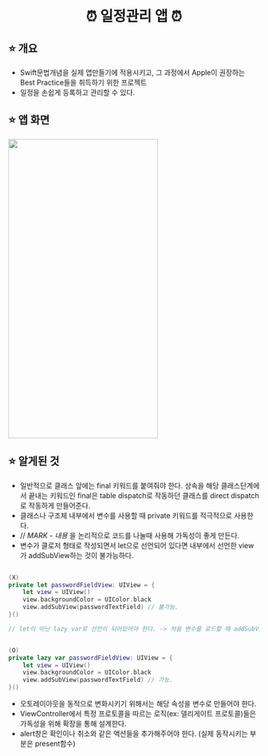 
 <h1 align="center"> ⏰ 일정관리 앱 ⏰</h1>

## ⭐️ 개요
- Swift문법개념을 실제 앱만들기에 적용시키고, 그 과정에서 Apple이 권장하는 Best Practice들을 취득하기 위한 프로젝트
- 일정을 손쉽게 등록하고 관리할 수 있다.

## ⭐️ 앱 화면
<img width="300px" height="600px" src="https://user-images.githubusercontent.com/70146658/180103659-3b4855ef-aedf-4c6d-bc85-f684f18ee3a3.gif"/>


## ⭐️ 알게된 것
- 일반적으로 클래스 앞에는 final 키워드를 붙여줘야 한다. 상속을 해당 클래스단계에서 끝내는 키워드인 final은 table dispatch로 작동하던 클래스를 direct dispatch로 작동하게 만들어준다. 
- 클래스나 구조체 내부에서 변수를 사용할 때 private 키워드를 적극적으로 사용한다.
- // *MARK - 내용* 을 논리적으로 코드를 나눌때 사용해 가독성이 좋게 만든다.
- 변수가 클로저 형태로 작성되면서 let으로 선언되어 있다면 내부에서 선언한 view가 addSubView하는 것이 불가능하다. 
```swift

(X)
private let passwordFieldView: UIView = {
    let view = UIView()
    view.backgroundColor = UIColor.black
    view.addSubView(passwordTextField) // 불가능.
}()

// let이 아닌 lazy var로 선언이 되어있어야 한다. -> 처음 변수를 로드할 때 addSubView를 사용하기 위해서 이전에 변수가 생성되어있는 상태를 보장해야하기때문


(O)
private lazy var passwordFieldView: UIView = {
    let view = UIView()
    view.backgroundColor = UIColor.black
    view.addSubView(passwordTextField) // 가능.
}()

```
- 오토레이아웃을 동적으로 변화시키기 위해서는 해당 속성을 변수로 만들어야 한다.
- ViewController에서 특정 프로토콜을 따르는 로직(ex: 델리게이트 프로토콜)들은 가독성을 위해 확장을 통해 설계한다.
- alert창은 확인이나 취소와 같은 액션들을 추가해주어야 한다. (실제 동작시키는 부분은 present함수)
      
       
         
          
           
             
